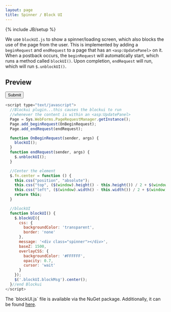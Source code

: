 ```yaml
---
layout: page
title: Spinner / Block UI
---
```

{% include JB/setup %}

We use `blockUI.js` to show a spinner/loading screen, which also blocks the use of the page from the user. This is implemented by adding a `beginRequest` and `endRequest` to a page that has an `<asp:UpdatePanel>` on it. When a postback occurs, the `beginRequest` will automatically start, which runs a method called `blockUI()`. Upon completion, `endRequest` will run, which will run `$.unblockUI()`.

## Preview

<button type="button" id="btnSubmit" class="btn btn-primary">Submit</button>

~~~javascript
<script type="text/javascript">
  //Blockui plugin...this causes the blockui to run
  //whenever the content is within an <asp:UpdatePanel>
  Page = Sys.WebForms.PageRequestManager.getInstance();
  Page.add_beginRequest(OnBeginRequest);
  Page.add_endRequest(endRequest);

  function OnBeginRequest(sender, args) {
    blockUI();
  }
  function endRequest(sender, args) {
    $.unblockUI();
  }

  //Center the element
  $.fn.center = function () {
    this.css("position", "absolute");
    this.css("top", ($(window).height() - this.height()) / 2 + $(window).scrollTop() + "px");
    this.css("left", ($(window).width() - this.width()) / 2 + $(window).scrollLeft() + "px");
    return this;
  }

  //blockUI
  function blockUI() {
    $.blockUI({
      css: {
        backgroundColor: 'transparent',
        border: 'none'
      },
      message: '<div class="spinner"></div>',
      baseZ: 1500,
      overlayCSS: {
        backgroundColor: '#FFFFFF',
        opacity: 0.7,
        cursor: 'wait'
      }
    });
    $('.blockUI.blockMsg').center();
  }//end Blockui   
</script>   
~~~
<div class="alert alert-info">
  The `blockUI.js` file is available via the NuGet package. Additionally, it can be found <a href="https://raw.githubusercontent.com/AtlasWorldGroup/atlasworldgroup.github.io/master/assets/themes/atlas/js/blockUI.js">here</a>.
</div>

<script type="text/javascript">
  $.fn.center = function () {
      this.css("position", "absolute");
      this.css("top", ($(window).height() - this.height()) / 2 + $(window).scrollTop() + "px");
      this.css("left", ($(window).width() - this.width()) / 2 + $(window).scrollLeft() + "px");
      return this;
  }
  function blockUI() {
        $.blockUI({
          css: {
            backgroundColor: 'transparent',
            border: 'none'
          },
          message: '<div class="spinner"></div>',
          baseZ: 1500,
          overlayCSS: {
            backgroundColor: '#FFFFFF',
            opacity: 0.7,
            cursor: 'wait'
          }
        });
        $('.blockUI.blockMsg').center();
  }
  $(document).ready(function() {
    $('#btnSubmit').click(function(){
        blockUI();
        setTimeout($.unblockUI, 2000);
      });

    });
</script>
